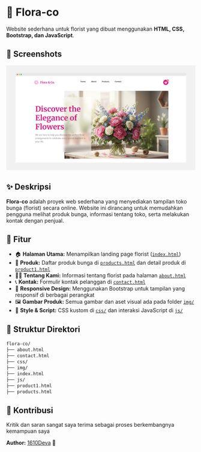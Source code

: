 # 🌸 Flora-co

Website sederhana untuk florist yang dibuat menggunakan **HTML, CSS, Bootstrap, dan JavaScript**.


## 📸 Screenshots

![Home Page](https://github.com/1610Deva/flora-co/blob/423e5a2e620438e505c5b2628468dbedc43931bd/img/screely-1760578450933.png)

## ✨ Deskripsi

**Flora-co** adalah proyek web sederhana yang menyediakan tampilan toko bunga (florist) secara online. Website ini dirancang untuk memudahkan pengguna melihat produk bunga, informasi tentang toko, serta melakukan kontak dengan penjual.

## 🚀 Fitur

- 🏠 **Halaman Utama:** Menampilkan landing page florist ([`index.html`](https://github.com/1610Deva/flora-co/blob/main/index.html))
- 💐 **Produk:** Daftar produk bunga di [`products.html`](https://github.com/1610Deva/flora-co/blob/main/products.html) dan detail produk di [`product1.html`](https://github.com/1610Deva/flora-co/blob/main/product1.html)
- 👩‍💼 **Tentang Kami:** Informasi tentang florist pada halaman [`about.html`](https://github.com/1610Deva/flora-co/blob/main/about.html)
- 📞 **Kontak:** Formulir kontak pelanggan di [`contact.html`](https://github.com/1610Deva/flora-co/blob/main/contact.html)
- 📱 **Responsive Design:** Menggunakan Bootstrap untuk tampilan yang responsif di berbagai perangkat
- 🖼️ **Gambar Produk:** Semua gambar dan aset visual ada pada folder [`img/`](https://github.com/1610Deva/flora-co/tree/main/img)
- 🎨 **Style & Script:** CSS kustom di [`css/`](https://github.com/1610Deva/flora-co/tree/main/css) dan interaksi JavaScript di [`js/`](https://github.com/1610Deva/flora-co/tree/main/js)

## 📁 Struktur Direktori

```
flora-co/
├── about.html
├── contact.html
├── css/
├── img/
├── index.html
├── js/
├── product1.html
├── products.html
```

## 🤝 Kontribusi

Kritik dan saran sangat saya terima sebagai proses berkembangnya kemampuan saya

**Author:** [1610Deva](https://github.com/1610Deva) 🌷
